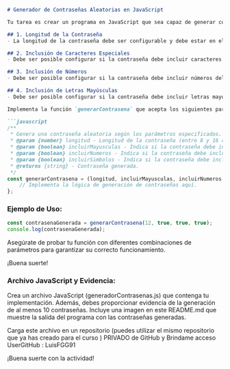 ```markdown
# Generador de Contraseñas Aleatorias en JavaScript

Tu tarea es crear un programa en JavaScript que sea capaz de generar contraseñas de forma aleatoria, permitiendo configurar diferentes parámetros. La función debe cumplir con los siguientes requisitos:

## 1. Longitud de la Contraseña
- La longitud de la contraseña debe ser configurable y debe estar en el rango de 8 a 16 caracteres.

## 2. Inclusión de Caracteres Especiales
- Debe ser posible configurar si la contraseña debe incluir caracteres especiales, como: `! @ # $ % ^ & * ( ) _ - + = < > ?`

## 3. Inclusión de Números
- Debe ser posible configurar si la contraseña debe incluir números del 0 al 9.

## 4. Inclusión de Letras Mayúsculas
- Debe ser posible configurar si la contraseña debe incluir letras mayúsculas del alfabeto.

Implementa la función `generarContrasena` que acepta los siguientes parámetros:

```javascript
/**
 * Genera una contraseña aleatoria según los parámetros especificados.
 * @param {number} longitud - Longitud de la contraseña (entre 8 y 16 caracteres).
 * @param {boolean} incluirMayusculas - Indica si la contraseña debe incluir letras mayúsculas.
 * @param {boolean} incluirNumeros - Indica si la contraseña debe incluir números.
 * @param {boolean} incluirSimbolos - Indica si la contraseña debe incluir caracteres especiales.
 * @returns {string} - Contraseña generada.
 */
const generarContrasena = (longitud, incluirMayusculas, incluirNumeros, incluirSimbolos) => {
    // Implementa la lógica de generación de contraseñas aquí.
};
```

### Ejemplo de Uso:

```javascript
const contrasenaGenerada = generarContrasena(12, true, true, true);
console.log(contrasenaGenerada);
```

Asegúrate de probar tu función con diferentes combinaciones de parámetros para garantizar su correcto funcionamiento.

¡Buena suerte!

### Archivo JavaScript y Evidencia:

Crea un archivo JavaScript (generadorContrasenas.js) que contenga tu implementación. Además, debes proporcionar evidencia de la generación de al menos 10 contraseñas. Incluye una imagen en este README.md que muestre la salida del programa con las contraseñas generadas.

Carga este archivo en un repositorio (puedes utilizar el mismo repositorio que ya has creado para el curso ) PRIVADO de GitHub y Brindame acceso UserGitHub : LuisFGG91 

¡Buena suerte con la actividad!